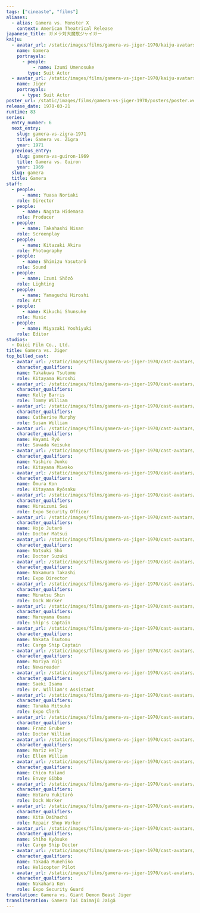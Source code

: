 ```yaml
---
tags: ["cineaste", "films"]
aliases:
  - alias: Gamera vs. Monster X
    context: American Theatrical Release
japanese_title: ガメラ対大魔獣ジャイガー
kaiju:
  - avatar_url: /static/images/films/gamera-vs-jiger-1970/kaiju-avatars/umenosuke-izumi-0.webp
    name: Gamera
    portrayals:
      - people:
          - name: Izumi Umenosuke
        type: Suit Actor
  - avatar_url: /static/images/films/gamera-vs-jiger-1970/kaiju-avatars/00590.webp
    name: Jiger
    portrayals:
      - type: Suit Actor
poster_url: /static/images/films/gamera-vs-jiger-1970/posters/poster.webp
release_date: 1970-03-21
runtime: 83
series:
  entry_number: 6
  next_entry:
    slug: gamera-vs-zigra-1971
    title: Gamera vs. Zigra
    year: 1971
  previous_entry:
    slug: gamera-vs-guiron-1969
    title: Gamera vs. Guiron
    year: 1969
  slug: gamera
  title: Gamera
staff:
  - people:
      - name: Yuasa Noriaki
    role: Director
  - people:
      - name: Nagata Hidemasa
    role: Producer
  - people:
      - name: Takahashi Nisan
    role: Screenplay
  - people:
      - name: Kitazaki Akira
    role: Photography
  - people:
      - name: Shimizu Yasutarô
    role: Sound
  - people:
      - name: Izumi Shôzô
    role: Lighting
  - people:
      - name: Yamaguchi Hiroshi
    role: Art
  - people:
      - name: Kikuchi Shunsuke
    role: Music
  - people:
      - name: Miyazaki Yoshiyuki
    role: Editor
studios:
  - Daiei Film Co., Ltd.
title: Gamera vs. Jiger
top_billed_cast:
  - avatar_url: /static/images/films/gamera-vs-jiger-1970/cast-avatars/tsutomu-takakuwa-0.webp
    character_qualifiers:
    name: Takakuwa Tsutomu
    role: Kitayama Hiroshi
  - avatar_url: /static/images/films/gamera-vs-jiger-1970/cast-avatars/kelly-baris-0.webp
    character_qualifiers:
    name: Kelly Barris
    role: Tommy William
  - avatar_url: /static/images/films/gamera-vs-jiger-1970/cast-avatars/catherine-murphy-0.webp
    character_qualifiers:
    name: Catherine Murphy
    role: Susan William
  - avatar_url: /static/images/films/gamera-vs-jiger-1970/cast-avatars/ryu-hayami-0.webp
    character_qualifiers:
    name: Hayami Ryô
    role: Sawada Keisuke
  - avatar_url: /static/images/films/gamera-vs-jiger-1970/cast-avatars/junko-yashiro-0.webp
    character_qualifiers:
    name: Yashiro Junko
    role: Kitayama Miwako
  - avatar_url: /static/images/films/gamera-vs-jiger-1970/cast-avatars/kon-omura-0.webp
    character_qualifiers:
    name: Ômura Kon
    role: Kitayama Ryôsaku
  - avatar_url: /static/images/films/gamera-vs-jiger-1970/cast-avatars/sei-hiraizumi-0.webp
    character_qualifiers:
    name: Hiraizumi Sei
    role: Expo Security Officer
  - avatar_url: /static/images/films/gamera-vs-jiger-1970/cast-avatars/jutaro-hojo-0.webp
    character_qualifiers:
    name: Hojo Jutarô
    role: Doctor Matsui
  - avatar_url: /static/images/films/gamera-vs-jiger-1970/cast-avatars/sho-natsuki-0.webp
    character_qualifiers:
    name: Natsuki Shô
    role: Doctor Suzuki
  - avatar_url: /static/images/films/gamera-vs-jiger-1970/cast-avatars/takashi-nakamura-0.webp
    character_qualifiers:
    name: Nakamura Takashi
    role: Expo Director
  - avatar_url: /static/images/films/gamera-vs-jiger-1970/cast-avatars/shin-minatsu-0.webp
    character_qualifiers:
    name: Minatsu Shin
    role: Dock Worker
  - avatar_url: /static/images/films/gamera-vs-jiger-1970/cast-avatars/osamu-maruyama-0.webp
    character_qualifiers:
    name: Maruyama Osamu
    role: Ship's Captain
  - avatar_url: /static/images/films/gamera-vs-jiger-1970/cast-avatars/tsutomu-nakata-0.webp
    character_qualifiers:
    name: Nakata Tsutomu
    role: Cargo Ship Captain
  - avatar_url: /static/images/films/gamera-vs-jiger-1970/cast-avatars/yuji-moriya-0.webp
    character_qualifiers:
    name: Moriya Yûji
    role: Newsreader
  - avatar_url: /static/images/films/gamera-vs-jiger-1970/cast-avatars/isamu-saeki-0.webp
    character_qualifiers:
    name: Saeki Isamu
    role: Dr. William's Assistant
  - avatar_url: /static/images/films/gamera-vs-jiger-1970/cast-avatars/mitsuko-tanaka-0.webp
    character_qualifiers:
    name: Tanaka Mitsuko
    role: Expo Clerk
  - avatar_url: /static/images/films/gamera-vs-jiger-1970/cast-avatars/franz-gruber-0.webp
    character_qualifiers:
    name: Franz Gruber
    role: Doctor William
  - avatar_url: /static/images/films/gamera-vs-jiger-1970/cast-avatars/mariz-helly-0.webp
    character_qualifiers:
    name: Mariz Helly
    role: Ellen William
  - avatar_url: /static/images/films/gamera-vs-jiger-1970/cast-avatars/chico-roland-0.webp
    character_qualifiers:
    name: Chico Roland
    role: Envoy Gibbo
  - avatar_url: /static/images/films/gamera-vs-jiger-1970/cast-avatars/yukitaro-hotaru-0.webp
    character_qualifiers:
    name: Hotaru Yukitarô
    role: Dock Worker
  - avatar_url: /static/images/films/gamera-vs-jiger-1970/cast-avatars/daihachi-kita-0.webp
    character_qualifiers:
    name: Kita Daihachi
    role: Repair Shop Worker
  - avatar_url: /static/images/films/gamera-vs-jiger-1970/cast-avatars/kyosuke-shiho-0.webp
    character_qualifiers:
    name: Shiho Kyôsuke
    role: Cargo Ship Doctor
  - avatar_url: /static/images/films/gamera-vs-jiger-1970/cast-avatars/munehiko-takada-0.webp
    character_qualifiers:
    name: Takada Munehiko
    role: Helicopter Pilot
  - avatar_url: /static/images/films/gamera-vs-jiger-1970/cast-avatars/ken-nakahara-0.webp
    character_qualifiers:
    name: Nakahara Ken
    role: Expo Security Guard
translation: Gamera vs. Giant Demon Beast Jiger
transliteration: Gamera Tai Daimajû Jaigâ
---
```


